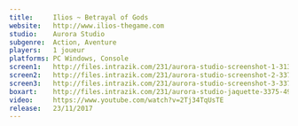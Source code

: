 ```yaml
---
title:     Ilios ~ Betrayal of Gods
website:   http://www.ilios-thegame.com
studio:    Aurora Studio
subgenre:  Action, Aventure
players:   1 joueur
platforms: PC Windows, Console
screen1:   http://files.intrazik.com/231/aurora-studio-screenshot-1-3133-493-20150427-100546.png
screen2:   http://files.intrazik.com/231/aurora-studio-screenshot-2-3371-493-20150427-100546.png
screen3:   http://files.intrazik.com/231/aurora-studio-screenshot-3-3373-493-20150427-100546.png
boxart:    http://files.intrazik.com/231/aurora-studio-jaquette-3375-493-20150427-100547.jpg
video:     https://www.youtube.com/watch?v=2Tj34TqUsTE
release:   23/11/2017
---
```

